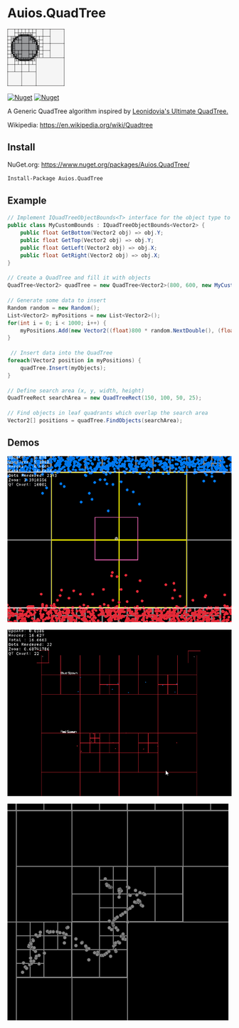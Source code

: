 # Auios.QuadTree

![Logo](https://raw.githubusercontent.com/Auios/Auios.QuadTree/main/Media/Logo.png)

[![Nuget](https://img.shields.io/nuget/v/Auios.QuadTree.svg?logo=nuget)](https://www.nuget.org/packages/Auios.QuadTree/1.2.0)
[![Nuget](https://img.shields.io/nuget/dt/Auios.QuadTree.svg)](https://www.nuget.org/packages/Auios.QuadTree/1.2.0)

A Generic QuadTree algorithm inspired by [Leonidovia's Ultimate QuadTree.](https://github.com/leonidovia/UltimateQuadTree)

Wikipedia: https://en.wikipedia.org/wiki/Quadtree

## Install

NuGet.org: <https://www.nuget.org/packages/Auios.QuadTree/>

```sh
Install-Package Auios.QuadTree
```

## Example

```cs
// Implement IQuadTreeObjectBounds<T> interface for the object type to be stored
public class MyCustomBounds : IQuadTreeObjectBounds<Vector2> {
    public float GetBottom(Vector2 obj) => obj.Y;
    public float GetTop(Vector2 obj) => obj.Y;
    public float GetLeft(Vector2 obj) => obj.X;
    public float GetRight(Vector2 obj) => obj.X;
}

// Create a QuadTree and fill it with objects
QuadTree<Vector2> quadTree = new QuadTree<Vector2>(800, 600, new MyCustomBounds());

// Generate some data to insert
Random random = new Random();
List<Vector2> myPositions = new List<Vector2>();
for(int i = 0; i < 1000; i++) {
    myPositions.Add(new Vector2((float)800 * random.NextDouble(), (float)600 * random.NextDouble()));
}

 // Insert data into the QuadTree
foreach(Vector2 position in myPositions) {
    quadTree.Insert(myObjects);
}

// Define search area (x, y, width, height)
QuadTreeRect searchArea = new QuadTreeRect(150, 100, 50, 25);

// Find objects in leaf quadrants which overlap the search area
Vector2[] positions = quadTree.FindObjects(searchArea);
```

## Demos

![Demo3](https://raw.githubusercontent.com/Auios/Auios.QuadTree/main/Media/Demo3.gif)

![Demo2](https://raw.githubusercontent.com/Auios/Auios.QuadTree/main/Media/Demo2.gif)

![Demo1](https://raw.githubusercontent.com/Auios/Auios.QuadTree/main/Media/Demo1.png)
